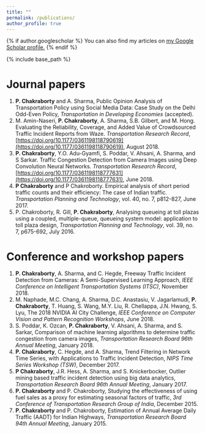 ```yaml
---
title: ""
permalink: /publications/
author_profile: true
---
```


{% if author.googlescholar %}
  You can also find my articles on <u><a href="{{author.googlescholar}}">my Google Scholar profile</a>.</u>
{% endif %}

{% include base_path %}

Journal papers
======
1. **P. Chakraborty** and A. Sharma, Public Opinion Analysis of Transportation Policy using Social Media Data: Case Study on the Delhi Odd-Even Policy, *Transportation in Developing Economies* (accepted).
2. M. Amin-Naseri, **P. Chakraborty**, A. Sharma, S.B. Gilbert, and M. Hong. Evaluating the Reliability, Coverage, and Added Value of Crowdsourced Traffic Incident Reports from Waze. *Transportation Research Record*, [https://doi.org/10.1177/0361198118790619](https://doi.org/10.1177/0361198118790619), August 2018.
3. **P. Chakraborty**, Y.O. Adu-Gyamfi, S. Poddar, V. Ahsani, A. Sharma, and S Sarkar. Traffic Congestion Detection from Camera Images using Deep Convolution Neural Networks. *Transportation Research Record*, [https://doi.org/10.1177/0361198118777631](https://doi.org/10.1177/0361198118777631), June 2018.
4. **P Chakraborty** and P Chakroborty. Empirical analysis of short period traffic counts and their efficiency: The case of Indian traffic. *Transportation Planning and Technology*,  vol. 40, no. 7, p812-827, June 2017.
5. P. Chakroborty, R. Gill, **P. Chakraborty**, Analysing queueing at toll plazas using a coupled, multiple-queue, queueing system model: application to toll plaza design, *Transportation Planning and Technology*,  vol. 39, no. 7, p675-692, July 2016.


Conference and workshop papers
======
1. **P. Chakraborty**, A. Sharma, and C. Hegde, Freeway Traffic Incident Detection from Cameras: A Semi-Supervised Learning Approach, *IEEE Conference on Intelligent Transportation Systems (ITSC)*, November 2018.
2. M. Naphade, M.C. Chang, A. Sharma, D.C. Anastasiu, V. Jagarlamudi, **P. Chakraborty**, T. Huang, S. Wang, M.Y. Liu, R. Chellappa, J.N. Hwang, S. Lyu, The 2018 NVIDIA AI City Challenge, *IEEE Conference on Computer Vision and Pattern Recognition Workshops*, June 2018.
3. S. Poddar, K. Ozcan, **P. Chakraborty**, V. Ahsani, A. Sharma, and S. Sarkar, Comparison of machine learning algorithms to determine traffic congestion from camera images, *Transportation Research Board 96th Annual Meeting*, January 2018.
4. **P. Chakraborty**, C. Hegde, and A. Sharma, Trend Filtering in Network Time Series, with Applications to Traffic Incident Detection, *NIPS Time Series Workshop (TSW)*, December 2017.
5. **P Chakraborty**, J.R. Hess, A. Sharma, and S. Knickerbocker, Outlier mining based traffic incident detection using big data analytics, *Transportation Research Board 96th Annual Meeting*, January 2017.
6. **P. Chakraborty** and P. Chakroborty, Studying the effectiveness of using fuel sales as a proxy for estimating seasonal factors of traffic, *3rd Conference of Transportation Research Group of India*, December 2015.
7. **P. Chakraborty** and P. Chakroborty, Estimation of Annual Average Daily Traffic (AADT) for Indian Highways, *Transportation Research Board 94th Annual Meeting*, January 2015.
